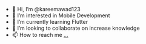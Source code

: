 - 👋 Hi, I’m @kareemawad123
- 👀 I’m interested in Mobile Development
- 🌱 I’m currently learning Flutter
- 💞️ I’m looking to collaborate on increase knowledge
- 📫 How to reach me [...](https://www.facebook.com/SmeThOfficial/)

<!---
kareemawad123/kareemawad123 is a ✨ special ✨ repository because its `README.md` (this file) appears on your GitHub profile.
You can click the Preview link to take a look at your changes.
--->
